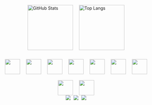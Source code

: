 
<div style="display: flex; gap: 20px; justify-content: center; margin-bottom: 30px;">
  <img src="https://github-readme-stats.vercel.app/api?username=GuilhermeViana14&show_icons=true&theme=dark" alt="GitHub Stats" height="150"/>
  <img src="https://github-readme-stats.vercel.app/api/top-langs/?username=GuilhermeViana14&layout=compact&theme=dark" alt="Top Langs" height="150"/>
</div>


<div style="display: flex; gap: 20px; justify-content: center; flex-wrap: wrap; margin-top: 20px;">
  <img src="https://cdn.jsdelivr.net/gh/devicons/devicon/icons/javascript/javascript-original.svg" width="50" height="50"/>
  <img src="https://cdn.jsdelivr.net/gh/devicons/devicon/icons/typescript/typescript-original.svg" width="50" height="50"/>
  <img src="https://cdn.jsdelivr.net/gh/devicons/devicon/icons/python/python-original.svg" width="50" height="50"/>
  <img src="https://cdn.jsdelivr.net/gh/devicons/devicon/icons/react/react-original.svg" width="50" height="50"/>
  <img src="https://cdn.jsdelivr.net/gh/devicons/devicon/icons/fastapi/fastapi-original.svg" width="50" height="50"/>
  <img src="https://cdn.jsdelivr.net/gh/devicons/devicon/icons/nodejs/nodejs-original.svg" width="50" height="50"/>
  <img src="https://cdn.jsdelivr.net/gh/devicons/devicon/icons/html5/html5-original.svg" width="50" height="50"/>
  <img src="https://cdn.jsdelivr.net/gh/devicons/devicon/icons/css3/css3-original.svg" width="50" height="50"/>
  <img src="https://cdn.jsdelivr.net/gh/devicons/devicon/icons/java/java-original.svg" width="50" height="50"/>
</div>


<div style="display: flex; gap: 10px; justify-content: center; flex-wrap: wrap;">
  <a href="https://discord.com/guizin#5502"><img src="https://img.shields.io/badge/Discord-5865F2?style=for-the-badge&logo=discord&logoColor=white"/></a>
  <a href="mailto:guilhermevianafilgueiras@gmail.com"><img src="https://img.shields.io/badge/Gmail-D14836?style=for-the-badge&logo=gmail&logoColor=white"/></a>
  <a href="https://www.linkedin.com/in/guilherme-viana-4b5211234"><img src="https://img.shields.io/badge/LinkedIn-0A66C2?style=for-the-badge&logo=linkedin&logoColor=white"/></a>
</div>


